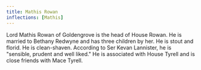 ```yaml
---
title: Mathis Rowan
inflections: [Mathis]
---
```


Lord Mathis Rowan of Goldengrove is the head of House Rowan. He is married to Bethany Redwyne and has three children by her. He is stout and florid. He is clean-shaven. According to Ser Kevan Lannister, he is "sensible, prudent and well liked." He is associated with House Tyrell and is close friends with Mace Tyrell.


